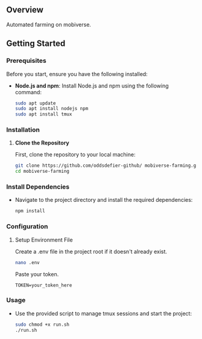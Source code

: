 ## Overview

Automated farming on mobiverse.

## Getting Started

### Prerequisites

Before you start, ensure you have the following installed:

- **Node.js and npm**: Install Node.js and npm using the following command:

    ```bash
    sudo apt update
    sudo apt install nodejs npm
    sudo apt install tmux
    ```

### Installation

1. **Clone the Repository**

    First, clone the repository to your local machine:

    ```bash
    git clone https://github.com/oddsdefier-github/ mobiverse-farming.git
    cd mobiverse-farming
    ```
### Install Dependencies

- Navigate to the project directory and install the required dependencies:

    ```bash
    npm install
    ```

### Configuration
1. Setup Environment File

   Create a .env file in the project root if it doesn't already exist.
    ```bash
    nano .env
    ```
    Paste your token.
    ```plaintext
    TOKEN=your_token_here
    ```
### Usage
- Use the provided script to manage tmux sessions and start the project:
    ```bash
    sudo chmod +x run.sh
    ./run.sh
    ```
  
   
